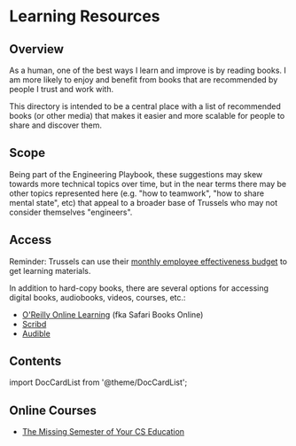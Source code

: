 # Learning Resources

## Overview

As a human, one of the best ways I learn and improve is by reading books. I am more likely to enjoy and benefit from books that are recommended by people I trust and work with.

This directory is intended to be a central place with a list of recommended books (or other media) that makes it easier and more scalable for people to share and discover them.

## Scope

Being part of the Engineering Playbook, these suggestions may skew towards more technical topics over time, but in the near terms there may be other topics represented here (e.g. "how to teamwork", "how to share mental state", etc) that appeal to a broader base of Trussels who may not consider themselves "engineers".

## Access

Reminder: Trussels can use their [monthly employee effectiveness budget](https://docs.google.com/document/d/1hvie-sPwZgOw8U7W2qmCk6dzWf7TYX28_CRfFCWL_FI/edit) to get learning materials.

In addition to hard-copy books, there are several options for accessing digital books, audiobooks, videos, courses, etc.:

- [O'Reilly Online Learning](https://www.oreilly.com/online-learning/individuals.html) (fka Safari Books Online)
- [Scribd](https://www.scribd.com/)
- [Audible](https://www.audible.com/)

## Contents

import DocCardList from '@theme/DocCardList';

<DocCardList />

## Online Courses

- [The Missing Semester of Your CS Education](https://missing.csail.mit.edu/)
